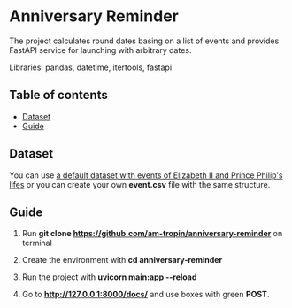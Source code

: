 # Anniversary Reminder

The project calculates round dates basing on a list of events and provides FastAPI service for launching with arbitrary dates.

Libraries: pandas, datetime, itertools, fastapi



## Table of contents
- [Dataset](#Dataset)
- [Guide](#Guide)


## Dataset

You can use [a default dataset with events of Elizabeth II and Prince Philip's lifes](https://github.com/am-tropin/anniversary-reminder/blob/main/events.csv) or you can create your own **event.csv** file with the same structure. 


## Guide

1. Run **git clone https://github.com/am-tropin/anniversary-reminder** on terminal

2. Create the environment with **cd anniversary-reminder**

3. Run the project with **uvicorn main:app --reload**

4. Go to **http://127.0.0.1:8000/docs/** and use boxes with green **POST**.


